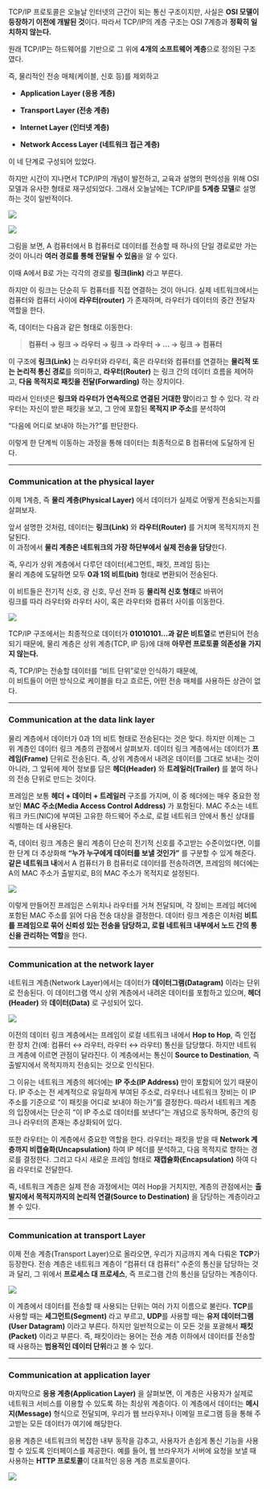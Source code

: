 
TCP/IP 프로토콜은 오늘날 인터넷의 근간이 되는 통신 구조이지만, 사실은 **OSI 모델이 등장하기 이전에 개발된 것**이다. 따라서 TCP/IP의 계층 구조는 OSI 7계층과 **정확히 일치하지 않는다.**

원래 TCP/IP는 하드웨어를 기반으로 그 위에 **4개의 소프트웨어 계층**으로 정의된 구조였다.  

즉, 물리적인 전송 매체(케이블, 신호 등)를 제외하고

- **Application Layer (응용 계층)**
    
- **Transport Layer (전송 계층)**
    
- **Internet Layer (인터넷 계층)**
    
- **Network Access Layer (네트워크 접근 계층)**  
    
이 네 단계로 구성되어 있었다.

하지만 시간이 지나면서 TCP/IP의 개념이 발전하고, 교육과 설명의 편의성을 위해 OSI 모델과 유사한 형태로 재구성되었다. 그래서 오늘날에는 TCP/IP를 **5계층 모델**로 설명하는 것이 일반적이다.

![](Pasted%20image%2020251016182342.png)

![](Pasted%20image%2020251016182423.png)

그림을 보면, A 컴퓨터에서 B 컴퓨터로 데이터를 전송할 때 하나의 단일 경로로만 가는 것이 아니라 **여러 경로를 통해 전달될 수 있음**을 알 수 있다. 

이때 A에서 B로 가는 각각의 경로를 **링크(link)** 라고 부른다.

하지만 이 링크는 단순히 두 컴퓨터를 직접 연결하는 것이 아니다. 실제 네트워크에서는 컴퓨터와 컴퓨터 사이에 **라우터(router)** 가 존재하며, 라우터가 데이터의 중간 전달자 역할을 한다.

즉, 데이터는 다음과 같은 형태로 이동한다:

> **컴퓨터 → 링크 → 라우터 → 링크 → 라우터 → ... → 링크 → 컴퓨터**

이 구조에 **링크(Link)** 는 라우터와 라우터, 혹은 라우터와 컴퓨터를 연결하는 **물리적 또는 논리적 통신 경로**를 의미하고, **라우터(Router)** 는 링크 간의 데이터 흐름을 제어하고, **다음 목적지로 패킷을 전달(Forwarding)** 하는 장치이다.
    
따라서 인터넷은 **링크와 라우터가 연속적으로 연결된 거대한 망**이라고 할 수 있다. 각 라우터는 자신이 받은 패킷을 보고, 그 안에 포함된 **목적지 IP 주소**를 분석하여  

“다음에 어디로 보내야 하는가?”를 판단한다.  

이렇게 한 단계씩 이동하는 과정을 통해 데이터는 최종적으로 B 컴퓨터에 도달하게 된다.

---
### Communication at the physical layer

이제 1계층, 즉 **물리 계층(Physical Layer)** 에서 데이터가 실제로 어떻게 전송되는지를 살펴보자.

앞서 설명한 것처럼, 데이터는 **링크(Link)** 와 **라우터(Router)** 를 거치며 목적지까지 전달된다.  
이 과정에서 **물리 계층은 네트워크의 가장 하단부에서 실제 전송을 담당**한다.

즉, 우리가 상위 계층에서 다루던 데이터(세그먼트, 패킷, 프레임 등)는  
물리 계층에 도달하면 모두 **0과 1의 비트(bit)** 형태로 변환되어 전송된다.

이 비트들은 전기적 신호, 광 신호, 무선 전파 등 **물리적 신호 형태**로 바뀌어  
링크를 따라 라우터와 라우터 사이, 혹은 라우터와 컴퓨터 사이를 이동한다.


![](Pasted%20image%2020251016183152.png)


TCP/IP 구조에서는 최종적으로 데이터가 **01010101…과 같은 비트열**로 변환되어 전송되기 때문에, 물리 계층은 상위 계층(TCP, IP 등)에 대해 **아무런 프로토콜 의존성을 가지지 않는다.**

즉, TCP/IP는 전송할 데이터를 “비트 단위”로만 인식하기 때문에,  
이 비트들이 어떤 방식으로 케이블을 타고 흐르든, 어떤 전송 매체를 사용하든 상관이 없다.

---
### Communication at the data link layer

물리 계층에서 데이터가 0과 1의 비트 형태로 전송된다는 것은 맞다. 하지만 이제는 그 위 계층인 데이터 링크 계층의 관점에서 살펴보자. 데이터 링크 계층에서는 데이터가 **프레임(Frame)** 단위로 전송된다. 즉, 상위 계층에서 내려온 데이터를 그대로 보내는 것이 아니라, 그 앞뒤에 제어 정보를 담은 **헤더(Header)** 와 **트레일러(Trailer)** 를 붙여 하나의 전송 단위로 만드는 것이다.

프레임은 보통 **헤더 + 데이터 + 트레일러** 구조를 가지며, 이 중 헤더에는 매우 중요한 정보인 **MAC 주소(Media Access Control Address)** 가 포함된다. MAC 주소는 네트워크 카드(NIC)에 부여된 고유한 하드웨어 주소로, 로컬 네트워크 안에서 통신 상대를 식별하는 데 사용된다.

즉, 데이터 링크 계층은 물리 계층이 단순히 전기적 신호를 주고받는 수준이었다면, 이를 한 단계 더 추상화해 **“누가 누구에게 데이터를 보낼 것인가”** 를 구분할 수 있게 해준다. **같은 네트워크 내**에서 A 컴퓨터가 B 컴퓨터로 데이터를 전송하려면, 프레임의 헤더에는 A의 MAC 주소가 출발지로, B의 MAC 주소가 목적지로 설정된다.

![](Pasted%20image%2020251016183531.png)

이렇게 만들어진 프레임은 스위치나 라우터를 거쳐 전달되며, 각 장비는 프레임 헤더에 포함된 MAC 주소를 읽어 다음 전송 대상을 결정한다. 데이터 링크 계층은 이처럼 **비트를 프레임으로 묶어 신뢰성 있는 전송을 담당하고, 로컬 네트워크 내부에서 노드 간의 통신을 관리하는 역할**을 한다.

---
### Communication at the network layer

네트워크 계층(Network Layer)에서는 데이터가 **데이터그램(Datagram)** 이라는 단위로 전송된다. 이 데이터그램 역시 상위 계층에서 내려온 데이터를 포함하고 있으며, **헤더(Header)** 와 **데이터(Data)** 로 구성되어 있다.

![](Pasted%20image%2020251016183812.png)

이전의 데이터 링크 계층에서는 프레임이 로컬 네트워크 내에서 **Hop to Hop**, 즉 인접한 장치 간(예: 컴퓨터 ↔ 라우터, 라우터 ↔ 라우터) 통신을 담당했다. 하지만 네트워크 계층에 이르면 관점이 달라진다. 이 계층에서는 통신이 **Source to Destination**, 즉 출발지에서 목적지까지 전송되는 것으로 인식된다.

그 이유는 네트워크 계층의 헤더에는 **IP 주소(IP Address)** 만이 포함되어 있기 때문이다. IP 주소는 전 세계적으로 유일하게 부여된 주소로, 라우터나 네트워크 장비는 이 IP 주소를 기준으로 “이 패킷을 어디로 보내야 하는가”를 결정한다. 따라서 네트워크 계층의 입장에서는 단순히 “이 IP 주소로 데이터를 보낸다”는 개념으로 동작하며, 중간의 링크나 라우터의 존재는 추상화되어 있다.

또한 라우터는 이 계층에서 중요한 역할을 한다. 라우터는 패킷을 받을 때 **Network 계층까지 비캡슐화(Uncapsulation)** 하여 IP 헤더를 분석하고, 다음 목적지로 향하는 경로를 결정한다. 그리고 다시 새로운 프레임 형태로 **재캡슐화(Encapsulation)** 하여 다음 라우터로 전달한다.

즉, 네트워크 계층은 실제 전송 과정에서는 여러 Hop을 거치지만, 계층의 관점에서는 **출발지에서 목적지까지의 논리적 연결(Source to Destination)** 을 담당하는 계층이라고 볼 수 있다.

---
### Communication at transport Layer

이제 전송 계층(Transport Layer)으로 올라오면, 우리가 지금까지 계속 다뤄온 **TCP**가 등장한다. 전송 계층은 네트워크 계층이 “컴퓨터 대 컴퓨터” 수준의 통신을 담당하는 것과 달리, 그 위에서 **프로세스 대 프로세스**, 즉 프로그램 간의 통신을 담당하는 계층이다.

![](Pasted%20image%2020251016184134.png)

이 계층에서 데이터를 전송할 때 사용되는 단위는 여러 가지 이름으로 불린다. **TCP**를 사용할 때는 **세그먼트(Segment)** 라고 부르고, **UDP**를 사용할 때는 **유저 데이터그램(User Datagram)** 이라고 부른다. 하지만 일반적으로는 이 모든 것을 포괄해서 **패킷(Packet)** 이라고 부른다. 즉, 패킷이라는 용어는 전송 계층 이하에서 데이터를 전송할 때 사용하는 **범용적인 데이터 단위**라고 볼 수 있다.

---
### Communication at application layer

마지막으로 **응용 계층(Application Layer)** 을 살펴보면, 이 계층은 사용자가 실제로 네트워크 서비스를 이용할 수 있도록 하는 최상위 계층이다. 이 계층에서 데이터는 **메시지(Message)** 형식으로 전달되며, 우리가 웹 브라우저나 이메일 프로그램 등을 통해 주고받는 모든 데이터가 여기에 해당한다.

응용 계층은 네트워크의 복잡한 내부 동작을 감추고, 사용자가 손쉽게 통신 기능을 사용할 수 있도록 인터페이스를 제공한다. 예를 들어, 웹 브라우저가 서버에 요청을 보낼 때 사용하는 **HTTP 프로토콜**이 대표적인 응용 계층 프로토콜이다. 

![](Pasted%20image%2020251016185035.png)

